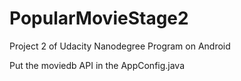 # PopularMovieStage2
Project 2 of Udacity Nanodegree Program on Android

Put the moviedb API in the AppConfig.java
